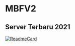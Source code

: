 # MBFV2
## Server Terbaru 2021
[![ReadmeCard](https://github-readme-stats.vercel.app/api/pin/?username=MrxMilzu-ryu&repo=MBFV2&theme=chartreuse-dark)]( https://github.com/MrxMilzu/MBFV2 )
